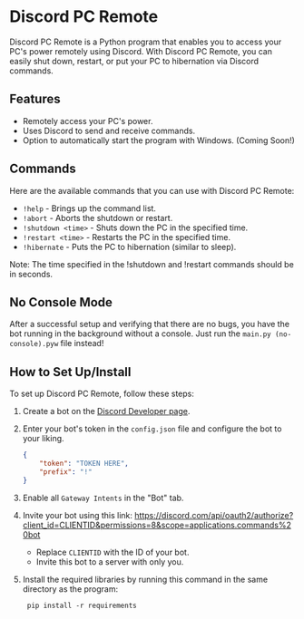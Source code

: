 # Discord PC Remote

Discord PC Remote is a Python program that enables you to access your PC's power remotely using Discord. With Discord PC Remote, you can easily shut down, restart, or put your PC to hibernation via Discord commands.

## Features

-   Remotely access your PC's power.
-   Uses Discord to send and receive commands.
-   Option to automatically start the program with Windows. (Coming Soon!)

## Commands

Here are the available commands that you can use with Discord PC Remote:

-   `!help` - Brings up the command list.
-   `!abort` - Aborts the shutdown or restart.
-   `!shutdown <time>` - Shuts down the PC in the specified time.
-   `!restart <time>` - Restarts the PC in the specified time.
-   `!hibernate` - Puts the PC to hibernation (similar to sleep).

Note: The time specified in the !shutdown and !restart commands should be in seconds.

## No Console Mode

After a successful setup and verifying that there are no bugs, you have the bot running in the background without a console. Just run the `main.py (no-console).pyw` file instead!

## How to Set Up/Install

To set up Discord PC Remote, follow these steps:

1. Create a bot on the [Discord Developer page](https://discord.com/developers/applications).
2. Enter your bot's token in the `config.json` file and configure the bot to your liking.
    ```json
    {
        "token": "TOKEN HERE",
        "prefix": "!"
    }
    ```
3. Enable all `Gateway Intents` in the "Bot" tab.
4. Invite your bot using this link: https://discord.com/api/oauth2/authorize?client_id=CLIENTID&permissions=8&scope=applications.commands%20bot

    - Replace `CLIENTID` with the ID of your bot.
    - Invite this bot to a server with only you.

5. Install the required libraries by running this command in the same directory as the program:
    ```batch
     pip install -r requirements
    ```
